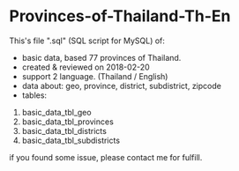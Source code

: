 # Provinces-of-Thailand-Th-En

This's file ".sql" (SQL script for MySQL) of:
- basic data, based 77 provinces of Thailand.
- created & reviewed on 2018-02-20
- support 2 language. (Thailand / English)
- data about: geo, province, district, subdistrict, zipcode
- tables: 
1. basic_data_tbl_geo
2. basic_data_tbl_provinces
3. basic_data_tbl_districts
4. basic_data_tbl_subdistricts
  
if you found some issue, please contact me for fulfill.